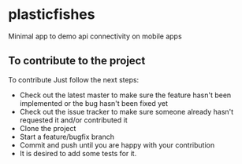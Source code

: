 # plasticfishes

Minimal app to demo api connectivity on mobile apps

## To contribute to the project

To contribute Just follow the next steps:

* Check out the latest master to make sure the feature hasn't been implemented or the bug hasn't been fixed yet
* Check out the issue tracker to make sure someone already hasn't requested it and/or contributed it
* Clone the project
* Start a feature/bugfix branch
* Commit and push until you are happy with your contribution
* It is desired to add some tests for it.
